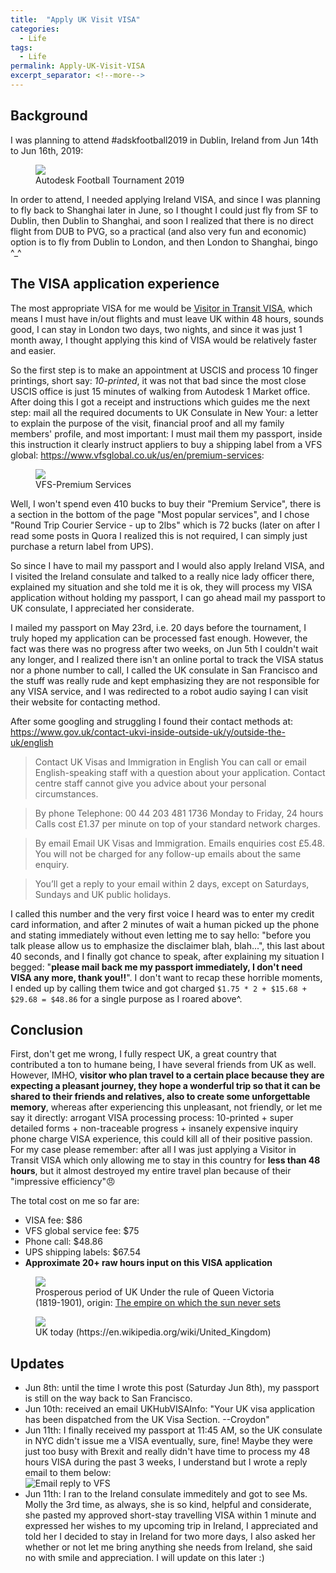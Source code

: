 ```yaml
---
title:  "Apply UK Visit VISA"
categories: 
  - Life
tags:
  - Life
permalink: Apply-UK-Visit-VISA
excerpt_separator: <!--more-->
---
```


## Background

I was planning to attend #adskfootball2019 in Dublin, Ireland from Jun 14th to Jun 16th, 2019:
<figure>
    <a href="/assets/images/posts/2019-06-06-Apply-UK-VISA/adsk-football-2019.jpg"><img src="/assets/images/posts/2019-06-06-Apply-UK-VISA/adsk-football-2019.jpg"></a>
    <figcaption>Autodesk Football Tournament 2019</figcaption>
</figure>

In order to attend, I needed applying Ireland VISA, and since I was planning to fly back to Shanghai later in June, so I thought I could just fly from SF to Dublin, then Dublin to Shanghai, and soon I realized that there is no direct flight from DUB to PVG, so a practical (and also very fun and economic) option is to fly from Dublin to London, and then London to Shanghai, bingo ^_^

<!--more-->

## The VISA application experience

The most appropriate VISA for me would be [Visitor in Transit VISA](https://www.gov.uk/transit-visa/visitor-in-transit-visa), which means I must have in/out flights and must leave UK within 48 hours, sounds good, I can stay in London two days, two nights, and since it was just 1 month away, I thought applying this kind of VISA would be relatively faster and easier.

So the first step is to make an appointment at USCIS and process 10 finger printings, short say: *10-printed*, it was not that bad since the most close USCIS office is just 15 minutes of walking from Autodesk 1 Market office.  After doing this I got a receipt and instructions which guides me the next step: mail all the required documents to UK Consulate in New Your: a letter to explain the purpose of the visit, financial proof and all my family members' profile, and most important: I must mail them my passport, inside this instruction it clearly instruct appliers to buy a shipping label from a VFS global: https://www.vfsglobal.co.uk/us/en/premium-services:

<figure>
    <a href="/assets/images/posts/2019-06-06-Apply-UK-VISA/VFS-Premium.png"><img src="/assets/images/posts/2019-06-06-Apply-UK-VISA/VFS-Premium.png"></a>
    <figcaption>VFS-Premium Services</figcaption>
</figure>

Well, I won't spend even 410 bucks to buy their "Premium Service", there is a section in the bottom of the page "Most popular services", and I chose "Round Trip Courier Service - up to 2lbs" which is 72 bucks (later on after I read some posts in Quora I realized this is not required, I can simply just purchase a return label from UPS).

So since I have to mail my passport and I would also apply Ireland VISA, and I visited the Ireland consulate and talked to a really nice lady officer there, explained my situation and she told me it is ok, they will process my VISA application without holding my passport, I can go ahead mail my passport to UK consulate, I appreciated her considerate.

I mailed my passport on May 23rd, i.e. 20 days before the tournament, I truly hoped my application can be processed fast enough.  However, the fact was there was no progress after two weeks, on Jun 5th I couldn't wait any longer, and I realized there isn't an online portal to track the VISA status nor a phone number to call, I called the UK consulate in San Francisco and the stuff was really rude and kept emphasizing they are not responsible for any VISA service, and I was redirected to a robot audio saying I can visit their website for contacting method.

After some googling and struggling I found their contact methods at: https://www.gov.uk/contact-ukvi-inside-outside-uk/y/outside-the-uk/english
> Contact UK Visas and Immigration in English
  You can call or email English-speaking staff with a question about your application. Contact centre staff cannot give you advice about your personal circumstances.

> By phone
  Telephone: 00 44 203 481 1736
  Monday to Friday, 24 hours
  Calls cost £1.37 per minute on top of your standard network charges.

> By email
  Email UK Visas and Immigration. 
  Emails enquiries cost £5.48. You will not be charged for any follow-up emails about the same enquiry.

> You’ll get a reply to your email within 2 days, except on Saturdays, Sundays and UK public holidays.

I called this number and the very first voice I heard was to enter my credit card information, and after 2 minutes of wait a human picked up the phone and stating immediately without even letting me to say hello: "before you talk please allow us to emphasize the disclaimer blah, blah...", this last about 40 seconds, and I finally got chance to speak, after explaining my situation I begged: "**please mail back me my passport immediately, I don't need VISA any more, thank you!!**".  I don't want to recap these horrible moments, I ended up by calling them twice and got charged `$1.75 * 2 + $15.68 + $29.68 = $48.86` for a single purpose as I roared above^.

## Conclusion
First, don't get me wrong, I fully respect UK, a great country that contributed a ton to humane being, I have several friends from UK as well.  However, IMHO, **visitor who plan travel to a certain place because they are expecting a pleasant journey, they hope a wonderful trip so that it can be shared to their friends and relatives, also to create some unforgettable memory**, whereas after experiencing this unpleasant, not friendly, or let me say it directly: arrogant VISA processing process: 10-printed + super detailed forms + non-traceable progress + insanely expensive inquiry phone charge VISA experience, this could kill all of their positive passion.  For my case please remember: after all I was just applying a Visitor in Transit VISA which only allowing me to stay in this country for **less than 48 hours**, but it almost destroyed my entire travel plan because of their "impressive efficiency"😠

The total cost on me so far are:

* VISA fee: $86
* VFS global service fee: $75
* Phone call: $48.86
* UPS shipping labels: $67.54
* **Approximate 20+ raw hours input on this VISA application**

<figure>
    <a href="/assets/images/posts/2019-06-06-Apply-UK-VISA/Anachronous_map_of_the_British_Empire.png"><img src="/assets/images/posts/2019-06-06-Apply-UK-VISA/Anachronous_map_of_the_British_Empire.png"></a>
    <figcaption>
      Prosperous period of UK Under the rule of Queen Victoria (1819-1901), origin: <a href="https://en.wikipedia.org/wiki/The_empire_on_which_the_sun_never_sets" target="_blank">The empire on which the sun never sets</a>
    </figcaption>
</figure>
<figure>
    <a href="/assets/images/posts/2019-06-06-Apply-UK-VISA/EU-United_Kingdom.png"><img src="/assets/images/posts/2019-06-06-Apply-UK-VISA/EU-United_Kingdom.png"></a>
    <figcaption>
        UK today (https://en.wikipedia.org/wiki/United_Kingdom)
    </figcaption>
</figure>

## Updates
* Jun 8th: until the time I wrote this post (Saturday Jun 8th), my passport is still on the way back to San Francisco.
* Jun 10th: received an email UKHubVISAInfo: "Your UK visa application has been dispatched from the UK Visa Section. --Croydon"
* Jun 11th: I finally received my passport at 11:45 AM, so the UK consulate in NYC didn't issue me a VISA eventually, sure, fine!  Maybe they were just too busy with Brexit and really didn't have time to process my 48 hours VISA during the past 3 weeks, I understand but I wrote a reply email to them below: <br />
  ![Email reply to VFS](assets/images/posts/2019-06-06-Apply-UK-VISA/VFS.png "Email reply to VFS")
* Jun 11th: I ran to the Ireland consulate immeditely and got to see Ms. Molly the 3rd time, as always, she is so kind, helpful and considerate, she pasted my approved short-stay travelling VISA within 1 minute and expressed her wishes to my upcoming trip in Ireland, I appreciated and told her I decided to stay in Ireland for two more days, I also asked her whether or not let me bring anything she needs from Ireland, she said no with smile and appreciation.  I will update on this later :)
